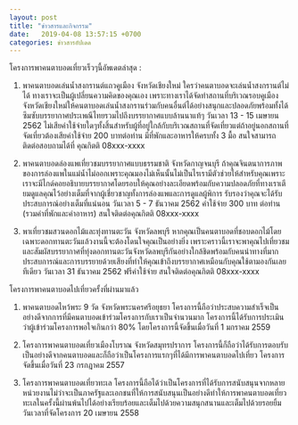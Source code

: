 ```yaml
---
layout: post
title: "ข่าวสารและกิจกรรม"
date:   2019-04-08 13:57:15 +0700
categories: ข่าวสารอัปเดด
---
```

	
โครงการพาคนตาบอดเที่ยวเร็วๆนี้อัพเดตล่าสุด :
1. พาคนตาบอดเล่นน้ำสงกรานต์แถวคูเมือง จังหวัดเชียงใหม่
ใครว่าคนตาบอดจะเล่นน้ำสงกรานต์ไม่ได้ ทางเราจะเป็นผู้เปลี่ยนความคิดของคุณเอง เพราะทางเราได้จัดทำสถานที่บริเวณรอบคูเมืองจังหวัดเชียงใหม่ให้คนตาบอดเล่นน้ำสงกรานร่วมกับคนอื่นต์ได้อย่างสนุกและปลอดภัยพร้อมทั้งได้ซึมซับบรรยากาศประเพณีไทยรวมไปถึงบรรยากาศแบบล้านนาแท้ๆ
วันเวลา 13 - 15 เมษายน 2562
ไม่เสียค่าใช้จ่ายใดๆทั้งสิ้นสำหรับผู้ที่อยู่ใกล้กับบริเวณสถานที่จัดเที่ยวแต่ถ้าอยู่นอกสถานที่จัดเที่ยวต้องเสียค่าใช้จ่าย 200 บาทต่อท่าน
มีที่พักและอาหารให้ครบทั้ง 3 มื้อ
สนใจสามารถติดต่อสอบถามได้ที่ คุณกิตติ 08xxx-xxxx

2. พาคนตาบอดล่องแพเที่ยวชมบรรยากาศแบบธรรมชาติ จังหวัดกาญจนบุรี
ถ้าคุณจินตนาการภาพของการล่องแพในแม่น้ำไม่ออกเพราะคุณมองไม่เห็นนั้นไม่เป็นไรเรามีตัวช่วยให้สำหรับคุณเพราะเราจะมีไกด์คอยอธิบายบรรยากาศโดยรอบให้คุณอย่างละเอียดพร้อมกับความปลอดภัยที่ทางเราเตียมดูแลคุณไว้อย่างเต็มที่จากผู้เชี่ยวชาญทั้งการล่องแพและการดูแลผู้พิการ รับรองว่าคุณจะได้รับประสบการณ์อย่างเต็มที่แน่นอน
วันเวลา 5 - 7 ธันวาคม 2562
ค่าใช้จ่าย 300 บาท ต่อท่าน (รวมค่าที่พักและค่าอาหาร) 
สนใจติดต่อคุณกิตติ 08xxx-xxxx

3. พาเที่ยวชมสวนดอกไม้และทุ่งทานตะวัน จังหวัดลพบุรี
หากคุณเป็นคนตาบอดที่ชอบดอกไม้โดยเฉพาะดอกทานตะวันแล้วงานนี้จะต้องโดนใจคุณเป็นอย่างยิ่ง เพราะคราวนี้เราจะพาคุณไปเที่ยวชมและสัมผัสบรรยากาศที่ทุ่งดอกทานตะวันจังหวัดลพบุรีกันอย่างใกล้ชิดพร้อมกับคนนำทางที่มากประสบการณ์และการบรรยายด้วยเสียงที่ทำให้คุณเข้าถึงบรรยากาศเหมือนกับคุณใช้ตามองกันเลยทีเดียว
วันเวลา 31 ธันวาคม 2562
ฟรีค่าใช้จ่าย 
สนใจติดต่อคุณกิตติ 08xxx-xxxx

โครงการพาคนตาบอดไปเที่ยวครั้งที่ผ่านมาแล้ว
1. พาคนตาบอดไหว้พระ 9 วัด จังหวัดพระนครศรีอยุธยา
โครงการนี้ถือว่าประสบความสำเร็จเป็นอย่างดีจากการที่มีคนตาบอดเข้าร่วมโครงการกับเราเป็นจำนวนมาก โครงการนี้ได้รับการประเมินว่าผู้เข้าร่วมโครงการพอใจเกินกว่า 80% โดยโครงการนี้จัดขึ้นเมื่อวันที่ 1 มกราคม 2559

2. โครงการพาคนตาบอดเที่ยวเมืองโบราณ จังหวัดสมุทรปราการ
โครงการนี้ก็ถือว่าได้รับการตอบรับเป็นอย่างดีจากคนตาบอดและก็ถือว่าเป็นโครงการแรกๆที่ได้มีการพาคนตาบอดไปเที่ยว โครงการจัดขึ้นเมื่อวันที่ 23 กรกฎาคม 2557

3. โครงการพาคนตาบอดเที่ยวทะเล
โครงการนี้ถือได้ว่าเป็นโครงการที่ได้รับการสนับสนุนจากหลายหน่วยงานไม่ว่าจะเป็นภาครัฐและเอกชนที่ให้การสนับสนุนเป็นอย่างดีทำให้การพาคนตาบอดเที่ยวทะเลในครั้งนี้ผ่านพ้นไปได้อย่างเรียบร้อยและเต็มไปด้วยความสนุกสนานและเต็มไปด้วยรอยยิ้ม วันเวลาที่จัดโครงการ 20 เมษายน 2558